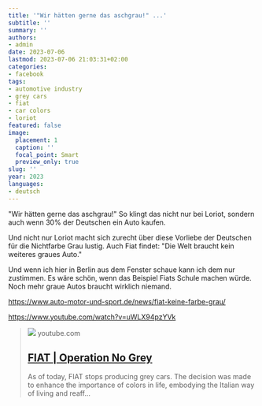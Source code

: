 ```yaml
---
title: '"Wir hätten gerne das aschgrau!" ...'
subtitle: ''
summary: ''
authors:
- admin
date: 2023-07-06
lastmod: 2023-07-06 21:03:31+02:00
categories:
- facebook
tags:
- automotive industry
- grey cars
- fiat
- car colors
- loriot
featured: false
image:
  placement: 1
  caption: ''
  focal_point: Smart
  preview_only: true
slug: ''
year: 2023
languages:
- deutsch
---
```


"Wir hätten gerne das aschgrau!" So klingt das nicht nur bei Loriot, sondern auch wenn 30% der Deutschen ein Auto kaufen.

Und nicht nur Loriot macht sich zurecht über diese Vorliebe der Deutschen für die Nichtfarbe Grau lustig. Auch Fiat findet: "Die Welt braucht kein weiteres graues Auto."

Und wenn ich hier in Berlin aus dem Fenster schaue kann ich dem nur zustimmen. Es wäre schön, wenn das Beispiel Fiats Schule machen würde. Noch mehr graue Autos braucht wirklich niemand.  

https://www.auto-motor-und-sport.de/news/fiat-keine-farbe-grau/

https://www.youtube.com/watch?v=uWLX94pzYVk
> [![](https://i.ytimg.com/vi/uWLX94pzYVk/maxresdefault.jpg)](https://www.youtube.com/watch?v=uWLX94pzYVk)
> youtube.com
> ## [FIAT | Operation No Grey​](https://www.youtube.com/watch?v=uWLX94pzYVk)
>
>As of today, FIAT stops producing grey cars. The decision was made to enhance the importance of colors in life, embodying the Italian way of living and reaff...